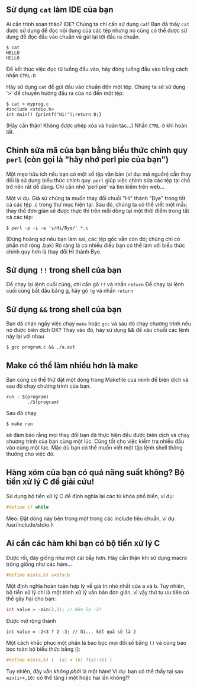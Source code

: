 ## Sử dụng `cat` làm IDE của bạn
Ai cần trình soạn thảo? IDE? Chúng ta chỉ cần sử dụng `cat`!
Bạn đã thấy `cat` được sử dụng để đọc nội dung của các tệp nhưng nó cũng có thể được sử dụng để đọc đầu vào chuẩn và gửi lại tới đầu ra chuẩn.
```
$ cat
HELLO
HELLO
```
Để kết thúc việc đọc từ luồng đầu vào, hãy đóng luồng đầu vào bằng cách nhấn `CTRL-D`

Hãy sử dụng `cat` để gửi đầu vào chuẩn đến một tệp. Chúng ta sẽ sử dụng '>' để chuyển hướng đầu ra của nó đến một tệp:
```
$ cat > myprog.c
#include <stdio.h>
int main() {printf("Hi!");return 0;}
```
(Hãy cẩn thận! Không được phép xóa và hoàn tác...)
Nhấn `CTRL-D` khi hoàn tất.

## Chỉnh sửa mã của bạn bằng biểu thức chính quy `perl` (còn gọi là "hãy nhớ perl pie của bạn")
Một mẹo hữu ích nếu bạn có một số tệp văn bản (ví dụ: mã nguồn) cần thay đổi là sử dụng biểu thức chính quy.
`perl` giúp việc chỉnh sửa các tệp tại chỗ trở nên rất dễ dàng.
Chỉ cần nhớ 'perl pie' và tìm kiếm trên web...

Một ví dụ. Giả sử chúng ta muốn thay đổi chuỗi "Hi" thành "Bye" trong tất cả các tệp .c trong thư mục hiện tại. Sau đó, chúng ta có thể viết một mẫu thay thế đơn giản sẽ được thực thi trên mỗi dòng tại một thời điểm trong tất cả các tệp:
```
$ perl -p -i -e 's/Hi/Bye/' *.c
```
(Đừng hoảng sợ nếu bạn làm sai, các tệp gốc vẫn còn đó; chúng chỉ có phần mở rộng .bak)
Rõ ràng là có nhiều điều bạn có thể làm với biểu thức chính quy hơn là thay đổi Hi thành Bye.

## Sử dụng `!!` trong shell của bạn
Để chạy lại lệnh cuối cùng, chỉ cần gõ `!!` và nhấn `return`
Để chạy lại lệnh cuối cùng bắt đầu bằng g, hãy gõ `!g` và nhấn `return`

## Sử dụng `&&` trong shell của bạn
Bạn đã chán ngấy việc chạy `make` hoặc `gcc` và sau đó chạy chương trình nếu nó được biên dịch OK? Thay vào đó, hãy sử dụng && để xâu chuỗi các lệnh này lại với nhau

```
$ gcc program.c && ./a.out
```
## Make có thể làm nhiều hơn là make
Bạn cũng có thể thử đặt một dòng trong Makefile của mình để biên dịch và sau đó chạy chương trình của bạn.
```
run : $(program)
        ./$(program)
```
Sau đó chạy
```
$ make run
```
sẽ đảm bảo rằng mọi thay đổi bạn đã thực hiện đều được biên dịch và chạy chương trình của bạn cùng một lúc. Cũng tốt cho việc kiểm tra nhiều đầu vào cùng một lúc. Mặc dù bạn có thể muốn viết một tập lệnh shell thông thường cho việc đó.

## Hàng xóm của bạn có quá năng suất không? Bộ tiền xử lý C để giải cứu!
Sử dụng bộ tiền xử lý C để định nghĩa lại các từ khóa phổ biến, ví dụ:
```C
#define if while
```
Mẹo: Đặt dòng này bên trong một trong các include tiêu chuẩn, ví dụ: /usr/include/stdio.h

## Ai cần các hàm khi bạn có bộ tiền xử lý C

Được rồi, đây giống như một cái bẫy hơn. Hãy cẩn thận khi sử dụng macro trông giống như các hàm...
```C
#define min(a,b) a<b?a:b
```
Một định nghĩa hoàn toàn hợp lý về giá trị nhỏ nhất của a và b. Tuy nhiên, bộ tiền xử lý chỉ là một trình xử lý văn bản đơn giản, vì vậy thứ tự ưu tiên có thể gây hại cho bạn:

```C
int value = -min(2,3); // Nên là -2?
```
Được mở rộng thành
```
int value = -2<3 ? 2 :3; // Ôi... kết quả sẽ là 2
```
Một cách khắc phục một phần là bao bọc mọi đối số bằng `()` và cũng bao bọc toàn bộ biểu thức bằng ():
```C
#define min(a,b) (  (a) < (b) ?(a):(b) )
```
Tuy nhiên, đây vẫn _không phải_ là một hàm! Ví dụ: bạn có thể thấy tại sao `min(i++,10)` có thể tăng i một hoặc hai lần không!?


